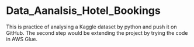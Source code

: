 # Data_Aanalsis_Hotel_Bookings
This is practice of analysing a Kaggle dataset by python and push it on GitHub. The second step would be extending the project by trying the code in AWS Glue.
